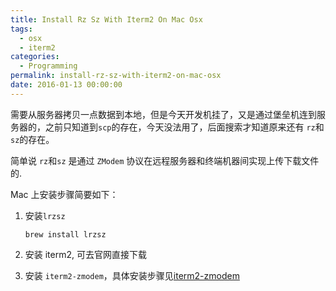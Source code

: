 ```yaml
---
title: Install Rz Sz With Iterm2 On Mac Osx
tags:
  - osx
  - iterm2
categories:
  - Programming
permalink: install-rz-sz-with-iterm2-on-mac-osx
date: 2016-01-13 00:00:00
---
```



需要从服务器拷贝一点数据到本地，但是今天开发机挂了，又是通过堡垒机连到服务器的，之前只知道到`scp`的存在，今天没法用了，后面搜索才知道原来还有 `rz`和`sz`的存在。

简单说 `rz`和`sz` 是通过 `ZModem` 协议在远程服务器和终端机器间实现上传下载文件的.

Mac 上安装步骤简要如下：

1. 安装`lrzsz`

    `brew install lrzsz`

2. 安装 iterm2, 可去官网直接下载
3. 安装 `iterm2-zmodem`，具体安装步骤见[iterm2-zmodem](https://github.com/mmastrac/iterm2-zmodem)

